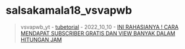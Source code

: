 # salsakamala18_vsvapwb
> vsvapwb_yt - [tubetorial](https://m.youtube.com/@tubetorialku) - 2022_10_10 - [INI RAHASIANYA ! CARA MENDAPAT SUBSCRIBER GRATIS DAN VIEW BANYAK DALAM HITUNGAN JAM](https://youtu.be/HaWkuznquJ0)
